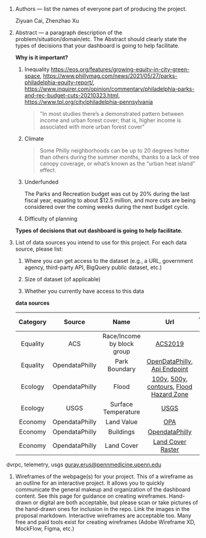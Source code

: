 1. Authors — list the names of everyone part of producing the project.

    Ziyuan Cai, Zhenzhao Xu

2. Abstract — a paragraph description of the problem/situation/domain/etc. The Abstract should clearly state the types of decisions that your dashboard is going to help facilitate.

    **Why is it important?**

    1. Inequality
        https://eos.org/features/growing-equity-in-city-green-space, 
        https://www.phillymag.com/news/2021/05/27/parks-philadelphia-equity-report/,
        https://www.inquirer.com/opinion/commentary/philadelphia-parks-and-rec-budget-cuts-20210323.html,
        https://www.tpl.org/city/philadelphia-pennsylvania

        > "In most studies there’s a demonstrated pattern between income and urban forest cover; that is, higher income is associated with more urban forest cover"
        
    2. Climate

        > Some Philly neighborhoods can be up to 20 degrees hotter than others during the summer months, thanks to a lack of tree canopy coverage, or what’s known as the “urban heat island” effect.

    3. Underfunded

        The Parks and Recreation budget was cut by 20% during the last fiscal year, equating to about $12.5 million, and more cuts are being considered over the coming weeks during the next budget cycle.

    4. Difficulty of planning

    **Types of decisions that out dashboard is going to help facilitate.**



3. List of data sources you intend to use for this project. For each data source, please list:

    1. Where you can get access to the dataset (e.g., a URL, government agency, third-party API, BigQuery public dataset, etc.)

    2. Size of dataset (of applicable)

    3. Whether you currently have access to this data

    **data sources**

    | Category |     Source     |            Name            |                             Url                              | Geometry Type | Size | Update Frequency |
    | :------: | :------------: | :------------------------: | :----------------------------------------------------------: | :-----------: | :--: | :--------------: |
    | Equality |      ACS       | Race/Income by block group | [ACS2019](https://www.census.gov/data/developers/data-sets/acs-5year.html) |    Polygon    |      |     as need      |
    | Equality | OpendataPhilly |       Park Boundary        | [OpenDataPhilly](https://www.opendataphilly.org/dataset/ppr-properties), [Api Endpoint](https://opendata.arcgis.com/datasets/d52445160ab14380a673e5849203eb64_0.geojson) |    Polygon    |      |      weekly      |
    | Ecology  | OpendataPhilly |           Flood            | [100y](https://metadata.phila.gov/#home/representationdetails/56ccbad74d934cea1ef05c20/), [500y](https://metadata.phila.gov/#home/representationdetails/56ccbb1df041bd4d03549350/), [contours](https://www.opendataphilly.org/dataset/topographic-contours), [Flood Hazard Zone](https://www.opendataphilly.org/dataset/flood-hazard-zone-lines/resource/85d4503f-ecfc-4c26-ba45-2506755cab53) |    Polygon    |      |                  |
    | Ecology  |      USGS      |    Surface Temperature     | [USGS](https://www.usgs.gov/core-science-systems/nli/landsat/landsat-data-access?qt-science_support_page_related_con=0#qt-science_support_page_related_con ) |    Polygon    |      |                  |
    | Economy  | OpendataPhilly |         Land Value         | [OPA](https://www.opendataphilly.org/dataset/opa-property-assessments) |    Polygon    |      |                  |
    | Economy  | OpendataPhilly |         Buildings          | [OpendataPhilly](https://www.opendataphilly.org/dataset/buildings) |    Polygon    |      |                  |
    | Economy  | OpendataPhilly |         Land Cover         | [Land Cover Raster](https://www.opendataphilly.org/dataset/philadelphia-land-cover-raster) |    Polygon    |      |                  |

dvrpc, telemetry, usgs
guray.erus@pennmedicine.upenn.edu

1. Wireframes of the webpage(s) for your project. This of a wireframe as an outline for an interactive project. It allows you to quickly communicate the general makeup and organization of the dashboard content. See this page for guidance on creating wireframes. Hand-drawn or digital are both acceptable, but please scan or take pictures of the hand-drawn ones for inclusion in the repo. Link the images in the proposal markdown. Interactive wireframes are acceptable too. Many free and paid tools exist for creating wireframes (Adobe Wireframe XD, MockFlow, Figma, etc.)

